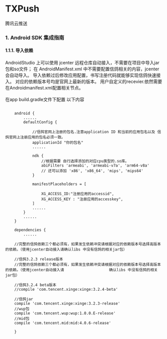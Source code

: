 # TXPush
腾讯云推送
### 1. Android SDK 集成指南
#### 1.1.1. 导入依赖
AndroidStudio 上可以使用 jcenter 远程仓库自动接入，不需要在项目中导入jar包和so文件； 在 AndroidManifest.xml 中不需要配置信鸽相关的内容，jcenter 会自动导入。 导入依赖过后修改应用配置，书写注册代码就能够实现信鸽快速接入。 对应的依赖版本号均是官网上最新的版本。 用户自定义的recevier.依然需要在Androidmanifest.xml配置相关节点。</br></br>
在app build.gradle文件下配置 以下内容
~~~

    android {
        ......
        defaultConfig {

            //信鸽官网上注册的包名.注意application ID 和当前的应用包名以及 信鸽官网上注册应用的包名必须一致。
            applicationId "你的包名" 
            ......

            ndk {
                //根据需要 自行选择添加的对应cpu类型的.so库。 
                abiFilters 'armeabi', 'armeabi-v7a', 'arm64-v8a' 
                // 还可以添加 'x86', 'x86_64', 'mips', 'mips64'
            }

            manifestPlaceholders = [

                XG_ACCESS_ID:"注册应用的accessid",
                XG_ACCESS_KEY : "注册应用的accesskey",
            ]
            ......
        }
        ......
    }

    dependencies {
        ......

    //完整的信鸽依赖三个都必须有，如果发生依赖冲突请根据对应的依赖版本号选择高版本的依赖。（使用jcenter自动接入请确认libs 中没有信鸽的相关jar包）

    //信鸽3.2.3 release版本
    //完整的信鸽依赖三个都必须有，如果发生依赖冲突请根据对应的依赖版本号选择高版本的依赖。（使用jcenter自动接入请                    确认libs 中没有信鸽的相关jar包） 

    //信鸽3.2.4 beta版本
    //compile 'com.tencent.xinge:xinge:3.2.4-beta'

    //信鸽jar
    compile 'com.tencent.xinge:xinge:3.2.3-release'
    //wup包
    compile 'com.tencent.wup:wup:1.0.0.E-release'
    //mid包
    compile 'com.tencent.mid:mid:4.0.6-release'

    }
~~~
